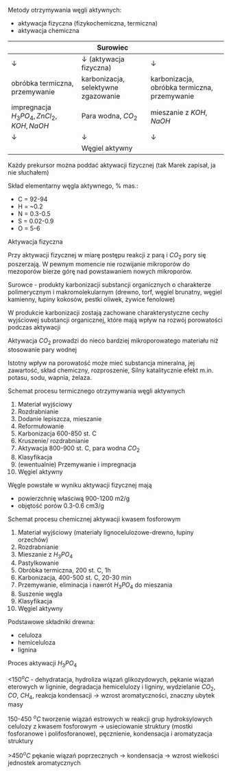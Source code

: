 Metody otrzymywania węgli aktywnych:

 - aktywacja fizyczna (fizykochemiczna, termiczna)
 - aktywacja chemiczna

| |Surowiec| | 
|-|-|-|
|$\downarrow$|$\downarrow$ (aktywacja fizyczna)|$\downarrow$|
| obróbka termiczna, przemywanie| karbonizacja, selektywne zgazowanie| karbonizacja, obróbka termiczna, przemywanie|
|impregnacja $H_3PO_4,ZnCl_2,KOH,NaOH$| Para wodna, $CO_2$| mieszanie z $KOH,NaOH$|
|$\downarrow$|$\downarrow$|$\downarrow$|
| |Węgiel aktywny| |

Każdy prekursor można poddać aktywacji fizycznej (tak Marek zapisał, ja nie słuchałem)

Skład elementarny węgla aktywnego, % mas.:

- C = 92-94
- H = ~0.2
- N = 0.3-0.5
- S = 0.02-0.9
- O = 5-6

Aktywacja fizyczna

Przy aktywacji fizycznej w miarę postępu reakcji z parą i $CO_2$ pory się poszerzają. W pewnym momencie nie rozwijanie mikroporów do mezoporów bierze górę nad powstawaniem nowych mikroporów. 

Surowce - produkty karbonizacji substancji organicznych o charakterze polimerycznym i makromolekularnym (drewno, torf, węgiel brunatny, węgiel kamienny, łupiny kokosów, pestki oliwek, żywice fenolowe)

W produkcie karbonizacji zostają zachowane charakterystyczne cechy wyjściowej substancji organicznej, które mają wpływ na rozwój porowatości podczas aktywacji

Aktywacja $CO_2$ prowadzi do nieco bardziej mikroporowatego materiału niż stosowanie pary wodnej

Istotny wpływ na porowatość może mieć substancja mineralna, jej zawartość, skład chemiczny, rozproszenie, Silny katalitycznie efekt m.in. potasu, sodu, wapnia, żelaza.

Schemat procesu termicznego otrzymywania węgli aktywnych

1. Materiał wyjściowy
2. Rozdrabnianie
3. Dodanie lepiszcza, mieszanie
4. Reformułowanie
5. Karbonizacja 600-850 st. C
6. Kruszenie/ rozdrabnianie
7. Aktywacja 800-900 st. C, para wodna $CO_2$
8. Klasyfikacja
9. (ewentualnie) Przemywanie i impregnacja
10. Węgiel aktywny

Węgle powstałe w wyniku aktywacji fizycznej mają

- powierzchnię właściwą 900-1200 m2/g
- objętość porów 0.3-0.6 cm3/g

Schemat procesu chemicznej aktywacji kwasem fosforowym

1. Materiał wyjściowy (materiały lignocelulozowe-drewno, łupiny orzechów)
2. Rozdrabnianie
3. Mieszanie z $H_3PO_4$
4. Pastylkowanie
5. Obróbka termiczna, 200 st. C, 1h
6. Karbonizacja, 400-500 st. C, 20-30 min
7. Przemywanie, eliminacja i nawrót $H_3PO_4$ do mieszania
8. Suszenie węgla
9. Klasyfikacja
10. Węgiel aktywny

Podstawowe składniki drewna:

- celuloza
- hemiceluloza
- lignina

Proces aktywacji $H_3PO_4$

<150$^oC$ - dehydratacja, hydroliza wiązań glikozydowych, pękanie wiązań eterowych w ligninie, degradacja hemicelulozy i ligniny, wydzielanie $CO_2$, $CO$, $CH_4$, reakcja kondensacji  -> wzrost aromatyczności, znaczny ubytek masy

150-450 $^oC$ tworzenie wiązań estrowych w reakcji grup hydroksylowych celulozy z kwasem fosforowym -> usieciowanie struktury (mostki fosforanowe i polifosforanowe), pęcznienie, kondensacja i aromatyzacja struktury

\>450$^oC$ pękanie wiązań poprzecznych -> kondensacja -> wzrost wielkości jednostek aromatycznych



